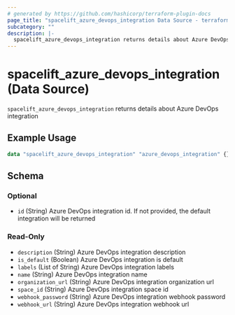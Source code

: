 ```yaml
---
# generated by https://github.com/hashicorp/terraform-plugin-docs
page_title: "spacelift_azure_devops_integration Data Source - terraform-provider-spacelift"
subcategory: ""
description: |-
  spacelift_azure_devops_integration returns details about Azure DevOps integration
---
```


# spacelift_azure_devops_integration (Data Source)

`spacelift_azure_devops_integration` returns details about Azure DevOps integration

## Example Usage

```terraform
data "spacelift_azure_devops_integration" "azure_devops_integration" {}
```

<!-- schema generated by tfplugindocs -->
## Schema

### Optional

- `id` (String) Azure DevOps integration id. If not provided, the default integration will be returned

### Read-Only

- `description` (String) Azure DevOps integration description
- `is_default` (Boolean) Azure DevOps integration is default
- `labels` (List of String) Azure DevOps integration labels
- `name` (String) Azure DevOps integration name
- `organization_url` (String) Azure DevOps integration organization url
- `space_id` (String) Azure DevOps integration space id
- `webhook_password` (String) Azure DevOps integration webhook password
- `webhook_url` (String) Azure DevOps integration webhook url
